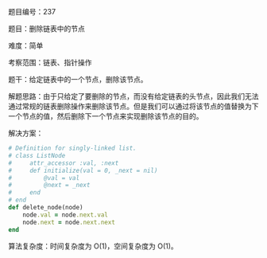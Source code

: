 题目编号：237

题目：删除链表中的节点

难度：简单

考察范围：链表、指针操作

题干：给定链表中的一个节点，删除该节点。

解题思路：由于只给定了要删除的节点，而没有给定链表的头节点，因此我们无法通过常规的链表删除操作来删除该节点。但是我们可以通过将该节点的值替换为下一个节点的值，然后删除下一个节点来实现删除该节点的目的。

解决方案：

```ruby
# Definition for singly-linked list.
# class ListNode
#     attr_accessor :val, :next
#     def initialize(val = 0, _next = nil)
#         @val = val
#         @next = _next
#     end
# end
def delete_node(node)
    node.val = node.next.val
    node.next = node.next.next
end
```

算法复杂度：时间复杂度为 O(1)，空间复杂度为 O(1)。